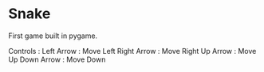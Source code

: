 # Snake

First game built in pygame.

Controls :
Left Arrow : Move Left
Right Arrow : Move Right
Up Arrow : Move Up
Down Arrow : Move Down